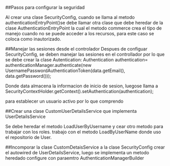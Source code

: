 ##Pasos para configurar la seguridad

Al crear una clase SecurityConfig, cuando se llama al metodo authenticationEntryPoint()se debe llamar otra clase que debe heredar de la clase AuthenticationEntryPoint la cual el metodo commerce
crea el tipo de manejo cuando no se puede acceder a los recursos, para este caso se coloca como inautorizado.

##Manejar las sesiones desde el controlador
Despues de configuar SecurityConfig, se deben manejar las sesiones en el controllador por lo que se debe crear la clase Autentication:
 Authentication authentication= authenticationManager.authenticate(new UsernamePasswordAuthenticationToken(data.getEmail(), data.getPassword()));
 
 Donde data almacena la informacion de inicio de sesion, luegose llama a
 SecurityContextHolder.getContext().setAuthentication(authentication);
 
 para establecer un usuario activo por lo que comprendo
 
##Crear una clase CustomUserDetailsService que implementa UserDetailsService

Se debe heredar el metodo LoadUserByUsername y cear otro metodo para trabajar con los roles. trabajo con el metodo LoadByUserName donde uso el repositorio de User.

##Incomporar la clase CustomDetaisService a la clase SecurityConfig
crear el autowired de UserDetailsService, luego se implementa un metodo heredado    configure con paraemtro AuthenticationManagerBuilder 